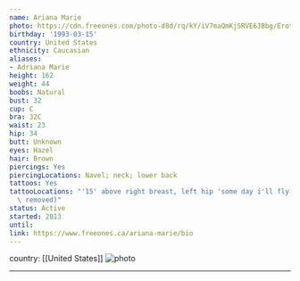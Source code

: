 ```yaml
---
name: Ariana Marie
photo: https://cdn.freeones.com/photo-d8d/rq/kY/iV7maQmKjSRVE6JBbg/Erotic-Babe-Ariana-Marie-in-Lingerie-fucking-Cock_001_teaser.jpg?c=1561899299
birthday: '1993-03-15'
country: United States
ethnicity: Caucasian
aliases:
- Adriana Marie
height: 162
weight: 44
boobs: Natural
bust: 32
cup: C
bra: 32C
waist: 23
hip: 34
butt: Unknown
eyes: Hazel
hair: Brown
piercings: Yes
piercingLocations: Navel; neck; lower back
tattoos: Yes
tattooLocations: "'15' above right breast, left hip 'some day i'll fly away' (recently\
  \ removed)"
status: Active
started: 2013
until:
link: https://www.freeones.ca/ariana-marie/bio
---
```

country: [[United States]]
![photo](https://cdn.freeones.com/photo-d8d/rq/kY/iV7maQmKjSRVE6JBbg/Erotic-Babe-Ariana-Marie-in-Lingerie-fucking-Cock_001_teaser.jpg?c=1561899299)
***

